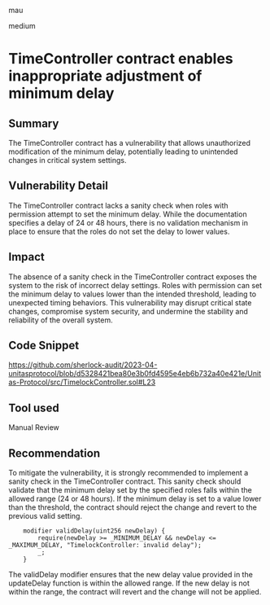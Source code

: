 mau

medium

# TimeController contract enables inappropriate adjustment of minimum delay

## Summary
The TimeController contract has a vulnerability that allows unauthorized modification of the minimum delay, potentially leading to unintended changes in critical system settings.

## Vulnerability Detail
The TimeController contract lacks a sanity check when roles with permission attempt to set the minimum delay. While the documentation specifies a delay of 24 or 48 hours, there is no validation mechanism in place to ensure that the roles do not set the delay to lower values. 

## Impact
The absence of a sanity check in the TimeController contract exposes the system to the risk of incorrect delay settings. Roles with permission can set the minimum delay to values lower than the intended threshold, leading to unexpected timing behaviors. This vulnerability may disrupt critical state changes, compromise system security, and undermine the stability and reliability of the overall system.

## Code Snippet

https://github.com/sherlock-audit/2023-04-unitasprotocol/blob/d5328421bea80e3b0fd4595e4eb6b732a40e421e/Unitas-Protocol/src/TimelockController.sol#L23

## Tool used
Manual Review

## Recommendation
To mitigate the vulnerability, it is strongly recommended to implement a sanity check in the TimeController contract. This sanity check should validate that the minimum delay set by the specified roles falls within the allowed range (24 or 48 hours). If the minimum delay is set to a value lower than the threshold, the contract should reject the change and revert to the previous valid setting. 

```solidity
    modifier validDelay(uint256 newDelay) {
        require(newDelay >= _MINIMUM_DELAY && newDelay <= _MAXIMUM_DELAY, "TimelockController: invalid delay");
        _;
    }
```

The validDelay modifier ensures that the new delay value provided in the updateDelay function is within the allowed range. If the new delay is not within the range, the contract will revert and the change will not be applied.




